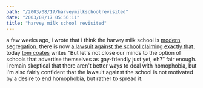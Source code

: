 ```yaml
---
path: "/2003/08/17/harveymilkschoolrevisited" 
date: "2003/08/17 05:56:11" 
title: "harvey milk school revisited" 
---
```

a few weeks ago, i wrote that i think the harvey milk school is <a href="http://weblog.randomchaos.com/index.php?date=2003-07-29&amp;title=modern+school+segregation">modern segregation</a>. there is now <a href="http://www.cnn.com/2003/EDUCATION/08/14/gay.school.ap/">a lawsuit against the school claiming exactly that</a>. today <a href="http://www.plasticbag.org/archives/2003/08/on_the_distribution_of_gay_teenagers.shtml#comments">tom coates</a> writes <q>But let's not close our minds to the option of schools that advertise themselves as gay-friendly just yet, eh?</q> fair enough. i remain skeptical that there aren't better ways to deal with homophobia, but i'm also fairly confident that the lawsuit against the school is not motivated by a desire to end homophobia, but rather to spread it.